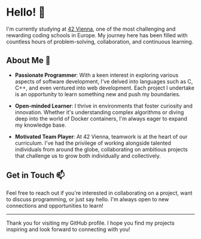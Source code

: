 # Hello! 👋

I'm currently studying at [42 Vienna]((https://www.42vienna.com/)), one of the most challenging and rewarding coding schools in Europe. My journey here has been filled with countless hours of problem-solving, collaboration, and continuous learning.

## About Me 🚀

- **Passionate Programmer**: With a keen interest in exploring various aspects of software development, I've delved into languages such as C, C++, and even ventured into web development. Each project I undertake is an opportunity to learn something new and push my boundaries.

- **Open-minded Learner**: I thrive in environments that foster curiosity and innovation. Whether it's understanding complex algorithms or diving deep into the world of Docker containers, I'm always eager to expand my knowledge base.

- **Motivated Team Player**: At 42 Vienna, teamwork is at the heart of our curriculum. I've had the privilege of working alongside talented individuals from around the globe, collaborating on ambitious projects that challenge us to grow both individually and collectively.
<!--
## My Projects 📁

Here, you'll find a collection of my projects, ranging from simple utilities to more complex applications. Each project is a testament to my learning journey, showcasing my growth as a programmer and my exploration of different technologies.

- **C/C++ Projects**: From implementing a custom standard library (`libft`) to creating a fractal generator (`fractol`), these projects highlight my foundational skills in C and C++.

- **Web Development**: My foray into web development includes building a web server (`webserver`) and experimenting with Docker for application deployment (`incubation-docker`).

- **Miscellaneous**: You'll also find projects like `get_next_line`, `ft_printf`, and `cub3D`, among others, reflecting my broad interests and the variety of challenges I enjoy tackling.
-->
## Get in Touch 📫

Feel free to reach out if you're interested in collaborating on a project, want to discuss programming, or just say hello. I'm always open to new connections and opportunities to learn!

---

Thank you for visiting my GitHub profile. I hope you find my projects inspiring and look forward to connecting with you!



<!--
🌱 I’m currently learning at 42 Vienna
**windchaser-surf/windchaser-surf** is a ✨ _special_ ✨ repository because its `README.md` (this file) appears on your GitHub profile.

Here are some ideas to get you started:

- 🔭 I’m currently working on ...
- 👯 I’m looking to collaborate on ...
- 🤔 I’m looking for help with ...
- 💬 Ask me about ...
- 📫 How to reach me: ...
- 😄 Pronouns: ...
- ⚡ Fun fact: ...
-->

